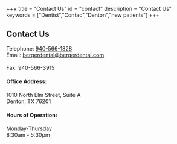 +++ 
title = "Contact Us" 
id = "contact" 
description = "Contact Us" 
keywords = ["Dentist","Contac","Denton","new patients"] 
+++
  
## Contact Us
Telephone: [940-566-1828](tel:9405661828) <br>
Email: [bergerdental@bergerdental.com](mailto:bergerdental@bergerdental.com)<br>
<br>
Fax: 940-566-3915   

#### Office Address: 
1010 North Elm Street, Suite A<br>
Denton, TX 76201

#### Hours of Operation:
Monday-Thursday <br>
8:30am - 5:30pm 
  
